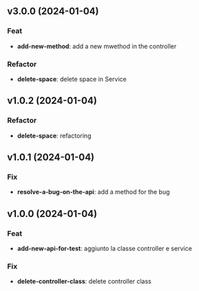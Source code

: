 
## v3.0.0 (2024-01-04)

### Feat

- **add-new-method**: add a new mwethod in the controller

### Refactor

- **delete-space**: delete space in Service

## v1.0.2 (2024-01-04)

### Refactor

- **delete-space**: refactoring

## v1.0.1 (2024-01-04)

### Fix

- **resolve-a-bug-on-the-api**: add a method for the bug

## v1.0.0 (2024-01-04)

### Feat

- **add-new-api-for-test**: aggiunto la classe controller e service

### Fix

- **delete-controller-class**: delete controller class

